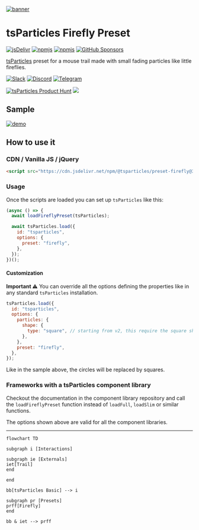 [![banner](https://particles.js.org/images/banner3.png)](https://particles.js.org)

# tsParticles Firefly Preset

[![jsDelivr](https://data.jsdelivr.com/v1/package/npm/@tsparticles/preset-firefly/badge)](https://www.jsdelivr.com/package/npm/@tsparticles/preset-firefly) [![npmjs](https://badge.fury.io/js/@tsparticles/preset-firefly.svg)](https://www.npmjs.com/package/@tsparticles/preset-firefly) [![npmjs](https://img.shields.io/npm/dt/@tsparticles/preset-firefly)](https://www.npmjs.com/package/@tsparticles/preset-firefly) [![GitHub Sponsors](https://img.shields.io/github/sponsors/matteobruni)](https://github.com/sponsors/matteobruni)

[tsParticles](https://github.com/tsparticles/tsparticles) preset for a mouse trail made with small fading particles like
little fireflies.

[![Slack](https://particles.js.org/images/slack.png)](https://join.slack.com/t/tsparticles/shared_invite/enQtOTcxNTQxNjQ4NzkxLWE2MTZhZWExMWRmOWI5MTMxNjczOGE1Yjk0MjViYjdkYTUzODM3OTc5MGQ5MjFlODc4MzE0N2Q1OWQxZDc1YzI) [![Discord](https://particles.js.org/images/discord.png)](https://discord.gg/hACwv45Hme) [![Telegram](https://particles.js.org/images/telegram.png)](https://t.me/tsparticles)

[![tsParticles Product Hunt](https://api.producthunt.com/widgets/embed-image/v1/featured.svg?post_id=186113&theme=light)](https://www.producthunt.com/posts/tsparticles?utm_source=badge-featured&utm_medium=badge&utm_souce=badge-tsparticles") <a href="https://www.buymeacoffee.com/matteobruni"><img src="https://img.buymeacoffee.com/button-api/?text=Buy me a beer&emoji=🍺&slug=matteobruni&button_colour=5F7FFF&font_colour=ffffff&font_family=Arial&outline_colour=000000&coffee_colour=FFDD00"></a>

## Sample

[![demo](https://raw.githubusercontent.com/tsparticles/tsparticles/main/presets/firefly/images/sample.png)](https://particles.js.org/samples/presets/firefly)

## How to use it

### CDN / Vanilla JS / jQuery

```html
<script src="https://cdn.jsdelivr.net/npm/@tsparticles/preset-firefly@3/tsparticles.preset.firefly.bundle.min.js"></script>
```

### Usage

Once the scripts are loaded you can set up `tsParticles` like this:

```javascript
(async () => {
  await loadFireflyPreset(tsParticles);

  await tsParticles.load({
    id: "tsparticles",
    options: {
      preset: "firefly",
    },
  });
})();
```

#### Customization

**Important ⚠️**
You can override all the options defining the properties like in any standard `tsParticles` installation.

```javascript
tsParticles.load({
  id: "tsparticles",
  options: {
    particles: {
      shape: {
        type: "square", // starting from v2, this require the square shape script
      },
    },
    preset: "firefly",
  },
});
```

Like in the sample above, the circles will be replaced by squares.

### Frameworks with a tsParticles component library

Checkout the documentation in the component library repository and call the `loadFireflyPreset` function instead of `loadFull`, `loadSlim` or similar functions.

The options shown above are valid for all the component libraries.

---

```mermaid
flowchart TD

subgraph i [Interactions]

subgraph ie [Externals]
iet[Trail]
end

end

bb[tsParticles Basic] --> i

subgraph pr [Presets]
prff[Firefly]
end

bb & iet --> prff
```
